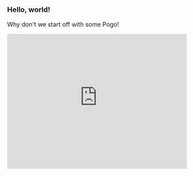 <!--
  blog - My personal blog
  Written in 2016 by Jesper Oskarsson jesosk@gmail.com

  To the extent possible under law, the author(s) have dedicated all copyright
  and related and neighboring rights to this software to the public domain worldwide.
  This software is distributed without any warranty.

  You should have received a copy of the CC0 Public Domain Dedication along with this software.
  If not, see <http://creativecommons.org/publicdomain/zero/1.0/>.
-->

### Hello, world!

Why don't we start off with some Pogo!

<iframe width="420" height="315" src="https://www.youtube.com/embed/C0u0bOw4hi8" frameborder="0" allowfullscreen></iframe>
